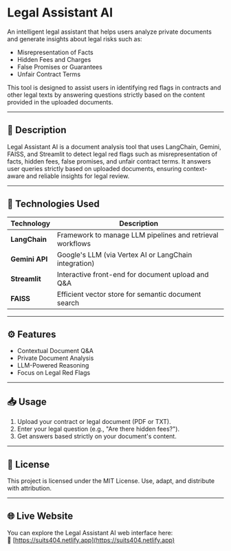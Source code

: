 # Legal Assistant AI

An intelligent legal assistant that helps users analyze private documents and generate insights about legal risks such as:

- Misrepresentation of Facts  
- Hidden Fees and Charges  
- False Promises or Guarantees  
- Unfair Contract Terms  

This tool is designed to assist users in identifying red flags in contracts and other legal texts by answering questions strictly based on the content provided in the uploaded documents.

---

## 📌 Description

Legal Assistant AI is a document analysis tool that uses LangChain, Gemini, FAISS, and Streamlit to detect legal red flags such as misrepresentation of facts, hidden fees, false promises, and unfair contract terms. It answers user queries strictly based on uploaded documents, ensuring context-aware and reliable insights for legal review.

---

## 🔧 Technologies Used

| Technology     | Description                                                 |
|----------------|-------------------------------------------------------------|
| **LangChain**  | Framework to manage LLM pipelines and retrieval workflows   |
| **Gemini API** | Google's LLM (via Vertex AI or LangChain integration)       |
| **Streamlit**  | Interactive front-end for document upload and Q&A           |
| **FAISS**      | Efficient vector store for semantic document search         |

---

## ⚙️ Features

- Contextual Document Q&A
- Private Document Analysis
- LLM-Powered Reasoning
- Focus on Legal Red Flags

---

## 📥 Usage

1. Upload your contract or legal document (PDF or TXT).
2. Enter your legal question (e.g., "Are there hidden fees?").
3. Get answers based strictly on your document's content.

---

## 📜 License

This project is licensed under the MIT License. Use, adapt, and distribute with attribution.

---

## 🌐 Live Website

You can explore the Legal Assistant AI web interface here:  
🔗 [https://suits404.netlify.app](https://suits404.netlify.app)
